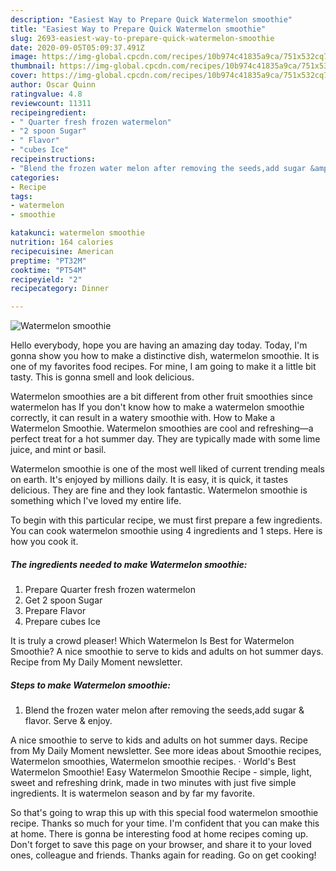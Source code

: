 ```yaml
---
description: "Easiest Way to Prepare Quick Watermelon smoothie"
title: "Easiest Way to Prepare Quick Watermelon smoothie"
slug: 2693-easiest-way-to-prepare-quick-watermelon-smoothie
date: 2020-09-05T05:09:37.491Z
image: https://img-global.cpcdn.com/recipes/10b974c41835a9ca/751x532cq70/watermelon-smoothie-recipe-main-photo.jpg
thumbnail: https://img-global.cpcdn.com/recipes/10b974c41835a9ca/751x532cq70/watermelon-smoothie-recipe-main-photo.jpg
cover: https://img-global.cpcdn.com/recipes/10b974c41835a9ca/751x532cq70/watermelon-smoothie-recipe-main-photo.jpg
author: Oscar Quinn
ratingvalue: 4.8
reviewcount: 11311
recipeingredient:
- " Quarter fresh frozen watermelon"
- "2 spoon Sugar"
- " Flavor"
- "cubes Ice"
recipeinstructions:
- "Blend the frozen water melon after removing the seeds,add sugar &amp; flavor. Serve &amp; enjoy."
categories:
- Recipe
tags:
- watermelon
- smoothie

katakunci: watermelon smoothie 
nutrition: 164 calories
recipecuisine: American
preptime: "PT32M"
cooktime: "PT54M"
recipeyield: "2"
recipecategory: Dinner

---
```



![Watermelon smoothie](https://img-global.cpcdn.com/recipes/10b974c41835a9ca/751x532cq70/watermelon-smoothie-recipe-main-photo.jpg)

Hello everybody, hope you are having an amazing day today. Today, I'm gonna show you how to make a distinctive dish, watermelon smoothie. It is one of my favorites food recipes. For mine, I am going to make it a little bit tasty. This is gonna smell and look delicious.

Watermelon smoothies are a bit different from other fruit smoothies since watermelon has If you don&#39;t know how to make a watermelon smoothie correctly, it can result in a watery smoothie with. How to Make a Watermelon Smoothie. Watermelon smoothies are cool and refreshing—a perfect treat for a hot summer day. They are typically made with some lime juice, and mint or basil.

Watermelon smoothie is one of the most well liked of current trending meals on earth. It's enjoyed by millions daily. It is easy, it is quick, it tastes delicious. They are fine and they look fantastic. Watermelon smoothie is something which I've loved my entire life.


To begin with this particular recipe, we must first prepare a few ingredients. You can cook watermelon smoothie using 4 ingredients and 1 steps. Here is how you cook it.

<!--inarticleads1-->

##### The ingredients needed to make Watermelon smoothie:

1. Prepare  Quarter fresh frozen watermelon
1. Get 2 spoon Sugar
1. Prepare  Flavor
1. Prepare cubes Ice


It is truly a crowd pleaser! Which Watermelon Is Best for Watermelon Smoothie? A nice smoothie to serve to kids and adults on hot summer days. Recipe from My Daily Moment newsletter. 

<!--inarticleads2-->

##### Steps to make Watermelon smoothie:

1. Blend the frozen water melon after removing the seeds,add sugar &amp; flavor. Serve &amp; enjoy.


A nice smoothie to serve to kids and adults on hot summer days. Recipe from My Daily Moment newsletter. See more ideas about Smoothie recipes, Watermelon smoothies, Watermelon smoothie recipes. · World&#39;s Best Watermelon Smoothie! Easy Watermelon Smoothie Recipe - simple, light, sweet and refreshing drink, made in two minutes with just five simple ingredients. It is watermelon season and by far my favorite. 

So that's going to wrap this up with this special food watermelon smoothie recipe. Thanks so much for your time. I'm confident that you can make this at home. There is gonna be interesting food at home recipes coming up. Don't forget to save this page on your browser, and share it to your loved ones, colleague and friends. Thanks again for reading. Go on get cooking!
